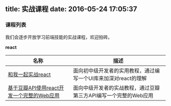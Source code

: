 title: 实战课程
date: 2016-05-24 17:05:37
---

### 课程列表

我们会逐步开放学习前端技能的实战课程，欢迎拍砖。

**react**

名称 | 描述
--- | ---
[和我一起实战react](/2016/05/23/follow-react-lesson/) | 面向初中级开发者的实用教程，通过编写一个UI库来加深对react的理解
[基于豆瓣API使用react开发一个完整的Web应用](/2016/06/01/used-doubanAPI-for-development-of-react-webapp/) | 面向中级开发者的实战教程，通过豆瓣第三方API编写一个完整的Web应用
